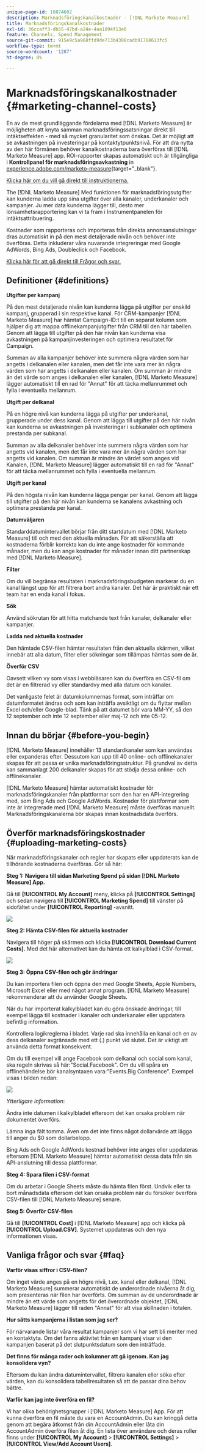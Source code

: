 ```yaml
---
unique-page-id: 18874602
description: Marknadsföringskanalkostnader - [!DNL Marketo Measure]
title: Marknadsföringskanalkostnader
exl-id: 36ccaff3-db55-47bd-a24e-4aa1894f13e0
feature: Channels, Spend Management
source-git-commit: 915e9c5a968ffd9de713b4308cadb91768613fc5
workflow-type: tm+mt
source-wordcount: '1287'
ht-degree: 0%

---
```


# Marknadsföringskanalkostnader {#marketing-channel-costs}

En av de mest grundläggande fördelarna med [!DNL Marketo Measure] är möjligheten att knyta samman marknadsföringssatsningar direkt till intäktseffekten - med så mycket granularitet som önskas. Det är möjligt att se avkastningen på investeringar på kontaktytpunktsnivå. För att dra nytta av den här förmånen behöver kanalkostnaderna bara överföras till [!DNL Marketo Measure] app. ROI-rapporter skapas automatiskt och är tillgängliga i **Kontrollpanel för marknadsföringsavkastning** in [experience.adobe.com/marketo-measure](https://experience.adobe.com/marketo-measure){target="_blank"}.

[Klicka här om du vill gå direkt till instruktionerna.](/help/marketing-spend/spend-management/marketing-channel-costs.md#uploading-marketing-costs)

The [!DNL Marketo Measure] Med funktionen för marknadsföringsutgifter kan kunderna ladda upp sina utgifter över alla kanaler, underkanaler och kampanjer. Ju mer data kunderna lägger till, desto mer lönsamhetsrapportering kan vi ta fram i Instrumentpanelen för intäktsattribuering.

Kostnader som rapporteras och importeras från direkta annonsanslutningar dras automatiskt in på den mest detaljerade nivån och behöver inte överföras. Detta inkluderar våra nuvarande integreringar med Google AdWords, Bing Ads, Doubleclick och Facebook.

[Klicka här för att gå direkt till Frågor och svar.](/help/marketing-spend/spend-management/marketing-channel-costs.md#faq)

## Definitioner {#definitions}

**Utgifter per kampanj**

På den mest detaljerade nivån kan kunderna lägga på utgifter per enskild kampanj, grupperad i sin respektive kanal. För CRM-kampanjer [!DNL Marketo Measure] har hämtat Campaign-ID:t till en separat kolumn som hjälper dig att mappa offlinekampanjutgifter från CRM till den här tabellen. Genom att lägga till utgifter på den här nivån kan kunderna visa avkastningen på kampanjinvesteringen och optimera resultatet för Campaign.

Summan av alla kampanjer behöver inte summera några värden som har angetts i delkanalen eller kanalen, men det får inte vara mer än några värden som har angetts i delkanalen eller kanalen. Om summan är mindre än det värde som anges i delkanalen eller kanalen, [!DNL Marketo Measure] lägger automatiskt till en rad för &quot;Annat&quot; för att täcka mellanrummet och fylla i eventuella mellanrum.

**Utgift per delkanal**

På en högre nivå kan kunderna lägga på utgifter per underkanal, grupperade under dess kanal. Genom att lägga till utgifter på den här nivån kan kunderna se avkastningen på investeringar i subkanaler och optimera prestanda per subkanal.

Summan av alla delkanaler behöver inte summera några värden som har angetts vid kanalen, men det får inte vara mer än några värden som har angetts vid kanalen. Om summan är mindre än värdet som anges vid Kanalen, [!DNL Marketo Measure] lägger automatiskt till en rad för &quot;Annat&quot; för att täcka mellanrummet och fylla i eventuella mellanrum.

**Utgift per kanal**

På den högsta nivån kan kunderna lägga pengar per kanal. Genom att lägga till utgifter på den här nivån kan kunderna se kanalens avkastning och optimera prestanda per kanal.

**Datumväljaren**

Standarddatumintervallet börjar från ditt startdatum med [!DNL Marketo Measure] till och med den aktuella månaden. För att säkerställa att kostnaderna förblir korrekta kan du inte ange kostnader för kommande månader, men du kan ange kostnader för månader innan ditt partnerskap med [!DNL Marketo Measure].

**Filter**

Om du vill begränsa resultaten i marknadsföringsbudgeten markerar du en kanal längst upp för att filtrera bort andra kanaler. Det här är praktiskt när ett team har en enda kanal i fokus.

**Sök**

Använd sökrutan för att hitta matchande text från kanaler, delkanaler eller kampanjer.

**Ladda ned aktuella kostnader**

Den hämtade CSV-filen hämtar resultaten från den aktuella skärmen, vilket innebär att alla datum, filter eller sökningar som tillämpas hämtas som de är.

**Överför CSV**

Oavsett vilken vy som visas i webbläsaren kan du överföra en CSV-fil om det är en filtrerad vy eller standardvy med alla datum och kanaler.

Det vanligaste felet är datumkolumnernas format, som inträffar om datumformatet ändras och som kan inträffa avsiktligt om du flyttar mellan Excel och/eller Google-blad. Tänk på att datumet bör vara MM-YY, så den 12 september och inte 12 september eller maj-12 och inte 05-12.

## Innan du börjar {#before-you-begin}

[!DNL Marketo Measure] innehåller 13 standardkanaler som kan användas eller expanderas efter. Dessutom kan upp till 40 online- och offlinekanaler skapas för att passa er unika marknadsföringsstruktur. På grundval av detta kan sammanlagt 200 delkanaler skapas för att stödja dessa online- och offlinekanaler.

[!DNL Marketo Measure] hämtar automatiskt kostnader för marknadsföringskanaler från plattformar som den har en API-integrering med, som Bing Ads och Google AdWords. Kostnader för plattformar som inte är integrerade med [!DNL Marketo Measure] måste överföras manuellt. Marknadsföringskanalerna bör skapas innan kostnadsdata överförs.

## Överför marknadsföringskostnader {#uploading-marketing-costs}

När marknadsföringskanaler och regler har skapats eller uppdaterats kan de tillhörande kostnaderna överföras. Gör så här:

**Steg 1: Navigera till sidan Marketing Spend på sidan [!DNL Marketo Measure] App.**

Gå till **[!UICONTROL My Account]** meny, klicka på **[!UICONTROL Settings]** och sedan navigera till **[!UICONTROL Marketing Spend]** till vänster på sidofältet under **[!UICONTROL Reporting]** -avsnitt.

![](assets/1.png)

**Steg 2: Hämta CSV-filen för aktuella kostnader**

Navigera till höger på skärmen och klicka **[!UICONTROL Download Current Costs].** Med det här alternativet kan du hämta ett kalkylblad i CSV-format.

![](assets/2.png)

**Steg 3: Öppna CSV-filen och gör ändringar**

Du kan importera filen och öppna den med Google Sheets, Apple Numbers, Microsoft Excel eller med något annat program. [!DNL Marketo Measure] rekommenderar att du använder Google Sheets.

När du har importerat kalkylbladet kan du göra önskade ändringar, till exempel lägga till kostnader i kanaler och underkanaler eller uppdatera befintlig information.

Kontrollera logikreglerna i bladet. Varje rad ska innehålla en kanal och en av dess delkanaler avgränsade med ett (.) punkt vid slutet. Det är viktigt att använda detta format konsekvent.

Om du till exempel vill ange Facebook som delkanal och social som kanal, ska regeln skrivas så här:&quot;Social.Facebook&quot;. Om du vill spåra en offlinehändelse bör kanalsyntaxen vara:&quot;Events.Big Conference&quot;. Exempel visas i bilden nedan:

![](assets/3.png)

_Ytterligare information_:

Ändra inte datumen i kalkylbladet eftersom det kan orsaka problem när dokumentet överförs.

Lämna inga fält tomma. Även om det inte finns något dollarvärde att lägga till anger du $0 som dollarbelopp.

Bing Ads och Google AdWords kostnad behöver inte anges eller uppdateras eftersom [!DNL Marketo Measure] hämtar automatiskt dessa data från sin API-anslutning till dessa plattformar.

**Steg 4: Spara filen i CSV-format**

Om du arbetar i Google Sheets måste du hämta filen först. Undvik eller ta bort månadsdata eftersom det kan orsaka problem när du försöker överföra CSV-filen till [!DNL Marketo Measure] senare.

**Steg 5: Överför CSV-filen**

Gå till **[!UICONTROL Cost]** i [!DNL Marketo Measure] app och klicka på **[!UICONTROL Upload.CSV]**. Systemet uppdateras och den nya informationen visas.

## Vanliga frågor och svar {#faq}

**Varför visas siffror i CSV-filen?**

Om inget värde anges på en högre nivå, t.ex. kanal eller delkanal, [!DNL Marketo Measure] summerar automatiskt de underordnade nivåerna åt dig, som presenteras när filen har överförts. Om summan av de underordnade är mindre än ett värde som angetts för det överordnade objektet, [!DNL Marketo Measure] lägger till raden &quot;Annat&quot; för att visa skillnaden i totalen.

**Hur sätts kampanjerna i listan som jag ser?**

För närvarande listar våra resultat kampanjer som vi har sett bli meriter med en kontaktyta. Om det fanns aktivitet från en kampanj visar vi den kampanjen baserat på det slutpunktsdatum som den inträffade.

**Det finns för många rader och kolumner att gå igenom. Kan jag konsolidera vyn?**

Eftersom du kan ändra datumintervallet, filtrera kanalen eller söka efter värden, kan du konsolidera tabellresultaten så att de passar dina behov bättre.

**Varför kan jag inte överföra en fil?**

Vi har olika behörighetsgrupper i [!DNL Marketo Measure] App. För att kunna överföra en fil måste du vara en AccountAdmin. Du kan kringgå detta genom att begära åtkomst från din AccountAdmin eller låta din AccountAdmin överföra filen åt dig. En lista över användare och deras roller finns under **[!UICONTROL My Account]** > **[!UICONTROL Settings]** > **[!UICONTROL View/Add Account Users]**.
